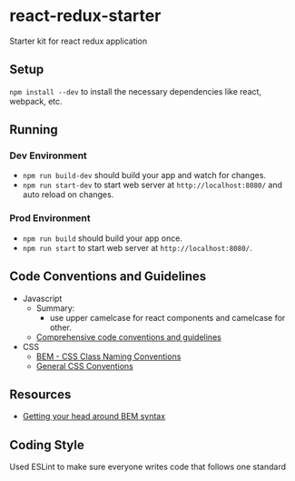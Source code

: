 # react-redux-starter

Starter kit for react redux application

## Setup

`npm install --dev` to install the necessary dependencies like react, webpack, etc.

## Running

### Dev Environment

* `npm run build-dev` should build your app and watch for changes.
* `npm run start-dev` to start web server at `http://localhost:8080/` and auto reload on changes.

### Prod Environment

* `npm run build` should build your app once.
* `npm run start` to start web server at `http://localhost:8080/`.

## Code Conventions and Guidelines

* Javascript
  * Summary:
    * use upper camelcase for react components and camelcase for other.
  * [Comprehensive code conventions and guidelines][2]
* CSS
  * [BEM - CSS Class Naming Conventions][3]
  * [General CSS Conventions][1]

## Resources

* [Getting your head around BEM syntax][4]

[1]: https://github.com/airbnb/css
[2]: https://github.com/airbnb/javascript
[3]: http://getbem.com/
[4]: http://csswizardry.com/2013/01/mindbemding-getting-your-head-round-bem-syntax/

## Coding Style
Used ESLint to make sure everyone writes code that follows one standard
